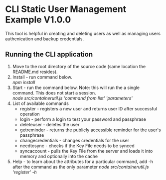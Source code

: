 # CLI Static User Management Example V1.0.0
This tool is helpful in creating and deleting users as well as managing users authenication and backup credentials.

## Running the CLI application
1. Move to the root directory of the source code (same location the README.md resides).
1. Install - run command below.<br>
_npm install_
1. Start - run the command below.  Note: this will run the a single command.  This does not start a session.<br>
_node src/containerutil.js 'command from list' 'parameters'_
1. List of available commands
    * register - registers a new user and returns user ID after successful operation
    * login - perform a login to test your password and passphrase
    * deleteuser - deletes the user
    * getreminder - returns the publicly accessible reminder for the user's passphrase
    * changecredentials - changes credentials for the user
    * needtosync - checks if the Key File needs to be synced
    * syncaccount - pulls the Key File from the server and loads it into memory and optionally into the cache
1. Help - to learn about the attributes for a particular command, add -h after the command as the only parameter
_node src/containerutil.js 'register' -h_
